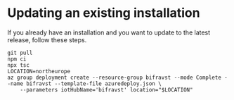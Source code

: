 # Updating an existing installation

If you already have an installation and you want to update to the latest release, follow these steps.

```text
git pull
npm ci
npx tsc
LOCATION=northeurope
az group deployment create --resource-group bifravst --mode Complete --name bifravst --template-file azuredeploy.json \
    --parameters iotHubName='bifravst' location="$LOCATION"
```

